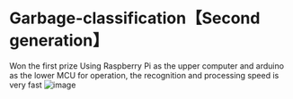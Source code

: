 # Garbage-classification【Second generation】
Won the first prize
Using Raspberry Pi as the upper computer and arduino as the lower MCU for operation, the recognition and processing speed is very fast
![image](https://github.com/Emoic/Garbage-classification/blob/main/%E5%9E%83%E5%9C%BE%E6%A1%B6%E5%AE%9E%E7%89%A9%E5%9B%BE/IMG_20201112_142648.jpg)
